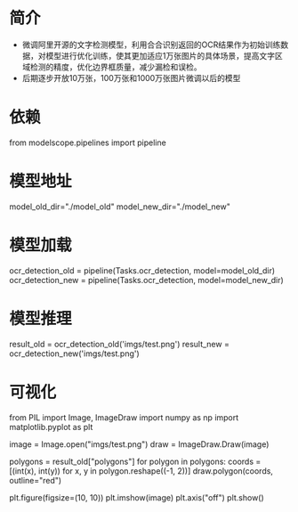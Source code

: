 # 简介
- 微调阿里开源的文字检测模型，利用合合识别返回的OCR结果作为初始训练数据，对模型进行优化训练，使其更加适应1万张图片的具体场景，提高文字区域检测的精度，优化边界框质量，减少漏检和误检。
- 后期逐步开放10万张，100万张和1000万张图片微调以后的模型



# 依赖
from modelscope.pipelines import pipeline

# 模型地址
model_old_dir="./model_old"
model_new_dir="./model_new"

# 模型加载
ocr_detection_old = pipeline(Tasks.ocr_detection, model=model_old_dir)
ocr_detection_new = pipeline(Tasks.ocr_detection, model=model_new_dir)

# 模型推理
result_old = ocr_detection_old('imgs/test.png')
result_new = ocr_detection_new('imgs/test.png')

# 可视化
from PIL import Image, ImageDraw
import numpy as np
import matplotlib.pyplot as plt

image = Image.open("imgs/test.png")
draw = ImageDraw.Draw(image)

polygons = result_old["polygons"]
for polygon in polygons:
    coords = [(int(x), int(y)) for x, y in polygon.reshape((-1, 2))]
    draw.polygon(coords, outline="red")

plt.figure(figsize=(10, 10))
plt.imshow(image)
plt.axis("off") 
plt.show()
